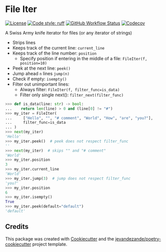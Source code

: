 # File Iter

[![License](https://img.shields.io/github/license/jevandezande/file_iter)](https://github.com/jevandezande/file_iter/blob/master/LICENSE)
[![Code style: ruff](https://img.shields.io/badge/code%20style-ruff-000000.svg)](https://github.com/astral-sh/ruff)
[![GitHub Workflow Status](https://img.shields.io/github/actions/workflow/status/jevandezande/file_iter/test.yml?branch=master&logo=github-actions)](https://github.com/jevandezande/file_iter/actions/)
[![Codecov](https://img.shields.io/codecov/c/github/jevandezande/file_iter)](https://codecov.io/gh/jevandezande/file_iter)

A Swiss Army knife iterator for files (or any iterator of strings)

- Strips lines
- Keeps track of the current line: `current_line`
- Keeps track of the line number: `position`
    - Specify position if entering in the middle of a file: `FileIter(f, position=10)`
- Peek at the next line: `peek()`
- Jump ahead `n` lines `jump(n)`
- Check if empty: `isempty()`
- Filter out unimportant lines:
    - Always filter: `FileIter(f, filter_func=is_data)`
    - Filter only single next(): `filter_next(filter_func)`

```python
>>> def is_data(line: str) -> bool:
...    return len(line) > 0 and (line[0] != "#")
>>> my_iter = FileIter(
...     ["Hello", "", "# comment", "World", "How", "are", "you?"],
...     filter_func=is_data
... )
>>> next(my_iter)
'Hello'
>>> my_iter.peek()  # peek does not respect filter_func
''
>>> next(my_iter)  # skips "" and "# comment"
'World'
>>> my_iter.position
3
>>> my_iter.current_line
'World'
>>> my_iter.jump(3)  # jump does not respect filter_func
'you?'
>>> my_iter.position
6
>>> my_iter.isempty()
True
>>> my_iter.peek(default="default")
'default'
```

## Credits
This package was created with [Cookiecutter](https://github.com/audreyr/cookiecutter) and the [jevandezande/poetry-cookiecutter](https://github.com/jevandezande/poetry-cookiecutter) project template.
